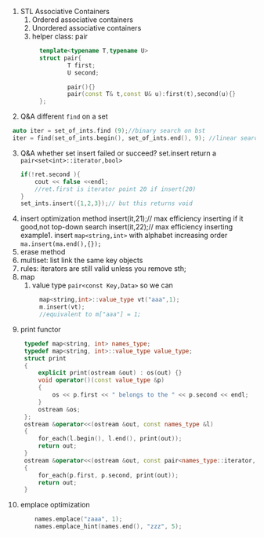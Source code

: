 1. STL Associative Containers
   1. Ordered associative containers
   2. Unordered associative containers
   3. helper class: pair
      ```cpp
        template<typename T,typename U>
        struct pair{
                T first;
                U second;

                pair(){}
                pair(const T& t,const U& u):first(t),second(u){}
        };
      ``` 
2. Q&A
  different `find` on a set  
  ```cpp
   auto iter = set_of_ints.find (9);//binary search on bst
   iter = find(set_of_ints.begin(), set_of_ints.end(), 9); //linear search
  ```
3. Q&A
   whether set insert failed or succeed? 
    set.insert return a `pair<set<int>::iterator,bool>`
    ```cpp
    if(!ret.second ){
        cout << false <<endl;
        //ret.first is iterator point 20 if insert(20)
    }
    set_ints.insert({1,2,3});// but this returns void
    ```
4. insert optimization method
   insert(it,21);// max efficiency inserting if it good,not top-down search
   insert(it,22);// max efficiency inserting
   example1. insert `map<string,int>` with alphabet increasing order `ma.insert(ma.end(),{});`
5. erase method 
6. multiset: list link the same key objects   
7. rules: iterators are still valid unless you remove sth;
8. map
   1. value type `pair<const Key,Data>`
      so we can 
      ```cpp
        map<string,int>::value_type vt("aaa",1);
        m.insert(vt);
        //equivalent to m["aaa"] = 1;
      ```
9. print functor
   ```cpp
    typedef map<string, int> names_type;
    typedef map<string, int>::value_type value_type;
    struct print
    {
        explicit print(ostream &out) : os(out) {}
        void operator()(const value_type &p)
        {
            os << p.first << " belongs to the " << p.second << endl;
        }
        ostream &os;
    };
    ostream &operator<<(ostream &out, const names_type &l)
    {
        for_each(l.begin(), l.end(), print(out));
        return out;
    }
    ostream &operator<<(ostream &out, const pair<names_type::iterator, names_type::iterator> &p)
    {
        for_each(p.first, p.second, print(out));
        return out;
    }
   ```
10. emplace optimization
    ```cpp
        names.emplace("zaaa", 1);
        names.emplace_hint(names.end(), "zzz", 5);
    ``` 